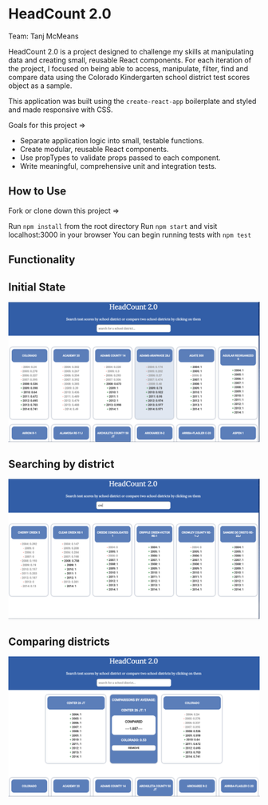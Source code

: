 # HeadCount 2.0 

Team: Tanj McMeans

HeadCount 2.0 is a project designed to challenge my skills at manipulating data and creating small, reusable React components. For each iteration of the project, I focused on being able to access, manipulate, filter, find and compare data using the Colorado Kindergarten school district test scores object as a sample. 

This application was built using the `create-react-app` boilerplate and styled and made responsive with CSS.

Goals for this project =>

* Separate application logic into small, testable functions.
* Create modular, reusable React components.
* Use propTypes to validate props passed to each component.
* Write meaningful, comprehensive unit and integration tests.

## How to Use

Fork or clone down this project =>

Run `npm install` from the root directory
Run `npm start` and visit localhost:3000 in your browser
You can begin running tests with `npm test`

## Functionality

## Initial State 
![](assets/ClickingSchool.png)  

## Searching by district
![](assets/searchingSchools.png)  

## Comparing districts
![](assets/compareSchools.png)  


